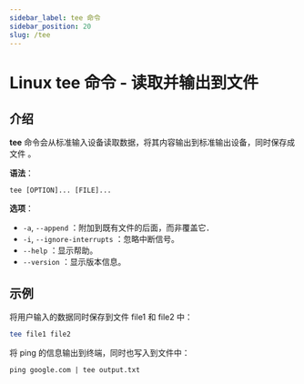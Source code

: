 ```yaml
---
sidebar_label: tee 命令
sidebar_position: 20
slug: /tee
---
```


# Linux tee 命令 - 读取并输出到文件



## 介绍

**tee** 命令会从标准输入设备读取数据，将其内容输出到标准输出设备，同时保存成文件 。

**语法**：

```shell
tee [OPTION]... [FILE]...
```

**选项**：

- `-a`, `--append` ：附加到既有文件的后面，而非覆盖它．
- `-i`, `--ignore-interrupts` ：忽略中断信号。
- `--help` ：显示帮助。
- `--version` ：显示版本信息。



## 示例

将用户输入的数据同时保存到文件 file1 和 file2 中：

```sh
tee file1 file2 
```

将 ping 的信息输出到终端，同时也写入到文件中：

```shell
ping google.com | tee output.txt
```

